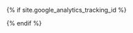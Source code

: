 {% if site.google_analytics_tracking_id %}
  <script type="text/javascript">
    var _gaq = _gaq || [];
    _gaq.push(['_setAccount', '{{ site.google_analytics_tracking_id }}']);
    _gaq.push(['_trackPageview']);
    (function() {
      var ga = document.createElement('script'); ga.type = 'text/javascript'; ga.async = true;
      ga.src = ('https:' == document.location.protocol ? 'https://ssl' : 'http://www') + '.google-analytics.com/ga.js';
      var s = document.getElementsByTagName('script')[0]; s.parentNode.insertBefore(ga, s);
    })();
  </script>
{% endif %}
